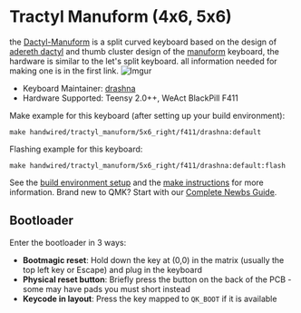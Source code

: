 # Tractyl Manuform (4x6, 5x6)

the [Dactyl-Manuform](https://github.com/tshort/dactyl-keyboard) is a split curved keyboard based on the design of [adereth dactyl](https://github.com/adereth/dactyl-keyboard) and thumb cluster design of the [manuform](https://geekhack.org/index.php?topic=46015.0) keyboard, the hardware is similar to the let's split keyboard. all information needed for making one is in the first link.
![Imgur](https://i.imgur.com/kDNVTI4l.jpeg)

* Keyboard Maintainer: [drashna](https://github.com/drashna)
* Hardware Supported: Teensy 2.0++, WeAct BlackPill F411

Make example for this keyboard (after setting up your build environment):

    make handwired/tractyl_manuform/5x6_right/f411/drashna:default

Flashing example for this keyboard:

    make handwired/tractyl_manuform/5x6_right/f411/drashna:default:flash

See the [build environment setup](https://docs.qmk.fm/#/getting_started_build_tools) and the [make instructions](https://docs.qmk.fm/#/getting_started_make_guide) for more information. Brand new to QMK? Start with our [Complete Newbs Guide](https://docs.qmk.fm/#/newbs).

## Bootloader

Enter the bootloader in 3 ways:

* **Bootmagic reset**: Hold down the key at (0,0) in the matrix (usually the top left key or Escape) and plug in the keyboard
* **Physical reset button**: Briefly press the button on the back of the PCB - some may have pads you must short instead
* **Keycode in layout**: Press the key mapped to `QK_BOOT` if it is available
